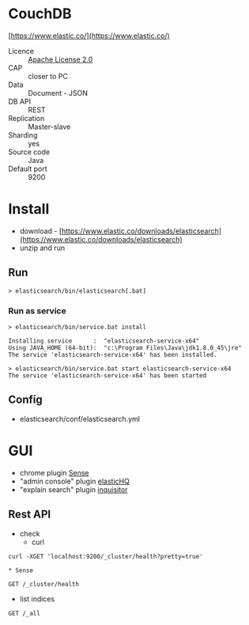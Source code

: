 # CouchDB
[https://www.elastic.co/](https://www.elastic.co/)

<dl>
    <dt>Licence</dt>
    <dd><a href="http://www.apache.org/licenses/LICENSE-2.0">Apache License 2.0</a></dd>
    <dt>CAP<dt>
    <dd>closer to PC</dd>
    <dt>Data</dt>
    <dd>Document - JSON</dd>
    <dt>DB API</dt>
    <dd>REST</dd>
    <!--<dt>Queries<dt>
    <dd></dd>-->
    <dt>Replication</dt>
    <dd>Master-slave</dd>
    <dt>Sharding</dt>
    <dd>yes</dd>
    <dt>Source code</dt>
    <dd>Java</dd>
    <dt>Default port</dt>
    <dd>9200</dd>
</dl>

# Install

* download - [https://www.elastic.co/downloads/elasticsearch](https://www.elastic.co/downloads/elasticsearch)
* unzip and run

## Run

```
> elasticsearch/bin/elasticsearch[.bat]
```

### Run as service

```
> elasticsearch/bin/service.bat install

Installing service      :  "elasticsearch-service-x64"
Using JAVA_HOME (64-bit):  "c:\Program Files\Java\jdk1.8.0_45\jre"
The service 'elasticsearch-service-x64' has been installed.
```
```
> elasticsearch/bin/service.bat start elasticsearch-service-x64
The service 'elasticsearch-service-x64' has been started
```

## Config

* elasticsearch/conf/elasticsearch.yml

# GUI

* chrome plugin [Sense](https://chrome.google.com/webstore/detail/sense-beta/lhjgkmllcaadmopgmanpapmpjgmfcfig?utm_source=chrome-app-launcher-info-dialog)
* "admin console" plugin [elasticHQ](http://www.elastichq.org/app/index.php)
* "explain search" plugin [inquisitor](https://github.com/polyfractal/elasticsearch-inquisitor)

## Rest API

* check
    * curl
```
curl -XGET 'localhost:9200/_cluster/health?pretty=true'
```
    * Sense
```
GET /_cluster/health
```
* list indices
```
GET /_all
```

